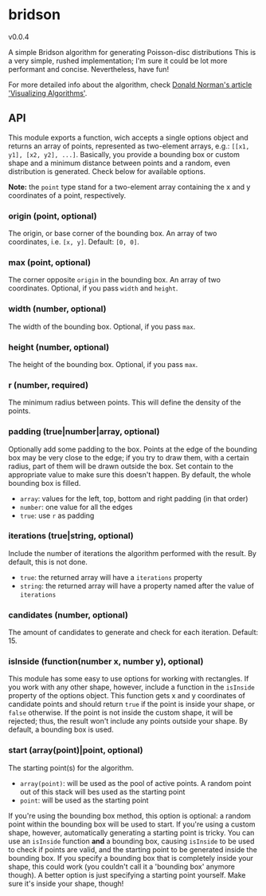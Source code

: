 bridson
=======
v0.0.4


A simple Bridson algorithm for generating Poisson-disc distributions
This is a very simple, rushed implementation; I'm sure it could be lot more performant and concise. Nevertheless, have fun!

For more detailed info about the algorithm, check [Donald Norman's article 'Visualizing Algorithms'](http://bost.ocks.org/mike/algorithms/#sampling).


## API

This module exports a function, wich accepts a single options object and returns an array of points, represented as two-element arrays, e.g.: `[[x1, y1], [x2, y2], ...]`.
Basically, you provide a bounding box or custom shape and a minimum distance between points and a random, even distribution is generated.
Check below for available options.

__Note:__ the `point` type stand for a two-element array containing the x and y coordinates of a point, respectively.


### origin (point, optional)
The origin, or base corner of the bounding box. An array of two coordinates, i.e. `[x, y]`. Default: `[0, 0]`.

### max (point, optional)
The corner opposite `origin` in the bounding box. An array of two coordinates. Optional, if you pass `width` and `height`.

### width (number, optional)
The width of the bounding box. Optional, if you pass `max`.

### height (number, optional)
The height of the bounding box. Optional, if you pass `max`.

### r (number, required)
The minimum radius between points. This will define the density of the points.

### padding (true|number|array, optional)
Optionally add some padding to the box. Points at the edge of the bounding box may be very close to the edge; if you try to draw them, with a certain radius, part of them will be drawn outside the box. Set contain to the appropriate value to make sure this doesn't happen. By default, the whole bounding box is filled.

 * `array`: values for the left, top, bottom and right padding (in that order)
 * `number`: one value for all the edges
 * `true`: use `r` as padding
 
### iterations (true|string, optional)
Include the number of iterations the algorithm performed with the result. By default, this is not done.

 * `true`: the returned array will have a `iterations` property
 * `string`: the returned array will have a property named after the value of `iterations`

### candidates (number, optional)
The amount of candidates to generate and check for each iteration. Default: 15.

### isInside (function(number x, number y), optional)
This module has some easy to use options for working with rectangles. If you work with any other shape, however, include a function in the `isInside` property of the options object. This function gets x and y coordinates of candidate points and should return `true` if the point is inside your shape, or `false` otherwise. If the point is not inside the custom shape, it will be rejected; thus, the result won't include any points outside your shape. By default, a bounding box is used.

### start (array(point)|point, optional)
The starting point(s) for the algorithm.

 * `array(point)`: will be used as the pool of active points. A random point out of this stack will bes used as the starting point
 * `point`: will be used as the starting point

If you're using the bounding box method, this option is optional: a random point within the bounding box will be used to start. If you're using a custom shape, however, automatically generating a starting point is tricky.
You can use an `isInside` function __and__ a bounding box, causing `isInside` to be used to check if points are valid, and the starting point to be generated inside the bounding box. If you specify a bounding box that is completely inside your shape, this could work (you couldn't call it a 'bounding box' anymore though).
A better option is just specifying a starting point yourself. Make sure it's inside your shape, though!